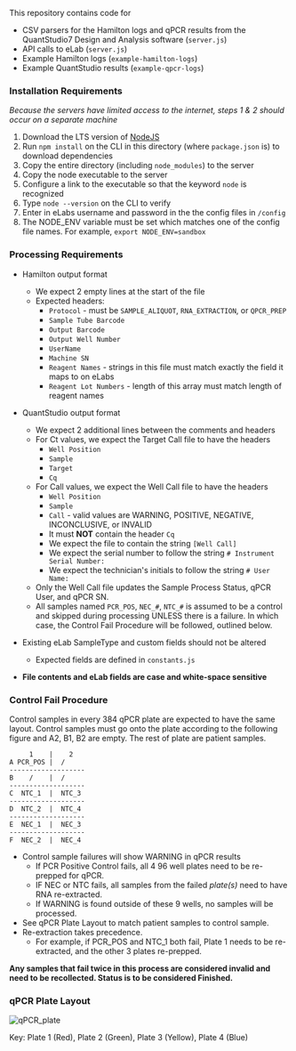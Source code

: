 This repository contains code for 

* CSV parsers for the Hamilton logs and qPCR results from the QuantStudio7 Design and Analysis software (`server.js`)
* API calls to eLab (`server.js`)
* Example Hamilton logs (`example-hamilton-logs`)
* Example QuantStudio results (`example-qpcr-logs`)

### Installation Requirements
*Because the servers have limited access to the internet, steps 1 & 2 should occur on a separate machine*
1) Download the LTS version of [NodeJS](https://nodejs.org/en/download/)
2) Run `npm install` on the CLI in this directory (where `package.json` is) to download dependencies
3) Copy the entire directory (including `node_modules`) to the server
4) Copy the node executable to the server
5) Configure a link to the executable so that the keyword `node` is recognized
6) Type `node --version` on the CLI to verify
7) Enter in eLabs username and password in the the config files in `/config`    
8) The NODE_ENV variable must be set which matches one of the config file names. For example, `export NODE_ENV=sandbox`

### Processing Requirements 
* Hamilton output format   
   - We expect 2 empty lines at the start of the file    
   - Expected headers:     
      - `Protocol` - must be `SAMPLE_ALIQUOT`, `RNA_EXTRACTION`, or `QPCR_PREP`       
      - `Sample Tube Barcode`    
      - `Output Barcode`    
      - `Output Well Number `
      - `UserName`  
      - `Machine SN`  
      - `Reagent Names` - strings in this file must match exactly the field it maps to on eLabs       
      - `Reagent Lot Numbers` - length of this array must match length of reagent names       
* QuantStudio output format   
   - We expect 2 additional lines between the comments and headers     
   - For Ct values, we expect the Target Call file to have the headers    
       - `Well Position`  
       - `Sample`     
       - `Target` 
       - `Cq`    
   - For Call values, we expect the Well Call file to have the headers
       - `Well Position`    
       - `Sample`     
       - `Call`  - valid values are WARNING, POSITIVE, NEGATIVE, INCONCLUSIVE, or INVALID  
       - It must **NOT** contain the header `Cq`
       - We expect the file to contain the string `[Well Call]`   
       - We expect the serial number to follow the string `# Instrument Serial Number: `   
       - We expect the technician's initials to follow the string `# User Name: `   
   - Only the Well Call file updates the Sample Process Status, qPCR User, and qPCR SN.
   - All samples named `PCR_POS`, `NEC_#`, `NTC_#` is assumed to be a control and skipped during processing 
   UNLESS there is a failure. In which case, the Control Fail Procedure will be followed, outlined below.  
   
* Existing eLab SampleType and custom fields should not be altered    
   - Expected fields are defined in `constants.js`
* **File contents and eLab fields are case and white-space sensitive**
   

### Control Fail Procedure
Control samples in every 384 qPCR plate are expected to have the same layout. Control samples must go onto the plate
according to the following figure and A2, B1, B2 are empty. The rest of plate are patient samples. 

```
     1    |    2
A PCR_POS |  /
-------------------
B    /    |  /
-------------------
C  NTC_1  |  NTC_3
-------------------
D  NTC_2  |  NTC_4
-------------------
E  NEC_1  |  NEC_3
-------------------
F  NEC_2  |  NEC_4
```
* Control sample failures will show WARNING in qPCR results    
    - If PCR Positive Control fails, all 4 96 well plates need to be re-prepped for qPCR.    
    - IF NEC or NTC fails, all samples from the failed *plate(s)* need to have RNA re-extracted.    
    - If WARNING is found outside of these 9 wells, no samples will be processed.     
* See qPCR Plate Layout to match patient samples to control sample.    
* Re-extraction takes precedence. 
    - For example, if PCR_POS and NTC_1 both fail, Plate 1 needs to be re-extracted, and the other 3 
    plates re-prepped. 
    
**Any samples that fail twice in this process are considered invalid and need to be recollected.
Status is to be considered Finished.**

### qPCR Plate Layout

![qPCR_plate](https://user-images.githubusercontent.com/7750862/87336835-7b7a9080-c510-11ea-9b4e-a54849ea1426.png)

Key: Plate 1 (Red), Plate 2 (Green), Plate 3 (Yellow), Plate 4 (Blue)
